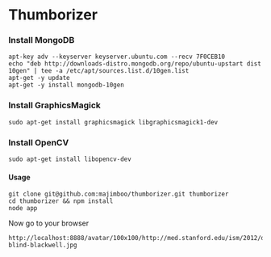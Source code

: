 Thumborizer
===========

### Install MongoDB

	apt-key adv --keyserver keyserver.ubuntu.com --recv 7F0CEB10
	echo "deb http://downloads-distro.mongodb.org/repo/ubuntu-upstart dist 10gen" | tee -a /etc/apt/sources.list.d/10gen.list
	apt-get -y update
	apt-get -y install mongodb-10gen

### Install GraphicsMagick

	sudo apt-get install graphicsmagick libgraphicsmagick1-dev

### Install OpenCV

	sudo apt-get install libopencv-dev

#### Usage

    git clone git@github.com:majimboo/thumborizer.git thumborizer
    cd thumborizer && npm install
    node app

Now go to your browser

    http://localhost:8888/avatar/100x100/http://med.stanford.edu/ism/2012/downloads/face-blind-blackwell.jpg